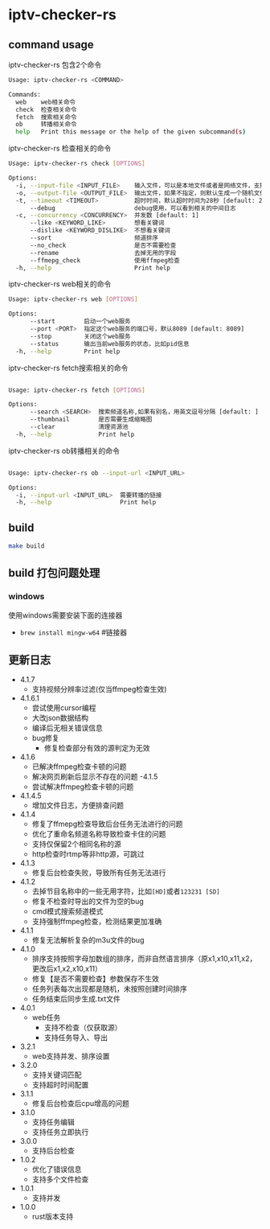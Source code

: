 # iptv-checker-rs

## command usage

iptv-checker-rs 包含2个命令

```bash
Usage: iptv-checker-rs <COMMAND>

Commands:
  web    web相关命令
  check  检查相关命令
  fetch  搜索相关命令
  ob     转播相关命令
  help   Print this message or the help of the given subcommand(s)
```

iptv-checker-rs 检查相关的命令

```bash
Usage: iptv-checker-rs check [OPTIONS]

Options:
  -i, --input-file <INPUT_FILE>    输入文件，可以是本地文件或者是网络文件，支持标准m3u格式以及非标准的格式： CCTV,https://xxxx.com/xxx.m3u8格式
  -o, --output-file <OUTPUT_FILE>  输出文件，如果不指定，则默认生成一个随机文件名 [default: ]
  -t, --timeout <TIMEOUT>          超时时间，默认超时时间为28秒 [default: 28000]
      --debug                      debug使用，可以看到相关的中间日志
  -c, --concurrency <CONCURRENCY>  并发数 [default: 1]
      --like <KEYWORD_LIKE>        想看关键词
      --dislike <KEYWORD_DISLIKE>  不想看关键词
      --sort                       频道排序
      --no_check                   是否不需要检查
      --rename                     去掉无用的字段
      --ffmepg_check               使用ffmpeg检查
  -h, --help                       Print help
```

iptv-checker-rs web相关的命令

```bash
Usage: iptv-checker-rs web [OPTIONS]

Options:
      --start        启动一个web服务
      --port <PORT>  指定这个web服务的端口号，默认8089 [default: 8089]
      --stop         关闭这个web服务
      --status       输出当前web服务的状态，比如pid信息
  -h, --help         Print help
```

iptv-checker-rs fetch搜索相关的命令

```bash

Usage: iptv-checker-rs fetch [OPTIONS]

Options:
      --search <SEARCH>  搜索频道名称,如果有别名，用英文逗号分隔 [default: ]
      --thumbnail        是否需要生成缩略图
      --clear            清理资源池
  -h, --help             Print help
```

iptv-checker-rs ob转播相关的命令

```bash

Usage: iptv-checker-rs ob --input-url <INPUT_URL>

Options:
  -i, --input-url <INPUT_URL>  需要转播的链接
  -h, --help                   Print help
```

## build

```bash
make build
```

## build 打包问题处理

### windows

使用windows需要安装下面的连接器

- `brew install mingw-w64` #链接器

## 更新日志

- 4.1.7
  - 支持视频分辨率过滤(仅当ffmpeg检查生效)
- 4.1.6.1
  - 尝试使用cursor编程
  - 大改json数据结构
  - 编译后无相关错误信息
  - bug修复
    - 修复检查部分有效的源判定为无效
- 4.1.6
  - 已解决ffmpeg检查卡顿的问题
  - 解决网页刷新后显示不存在的问题
-4.1.5
  - 尝试解决ffmpeg检查卡顿的问题
- 4.1.4.5
  - 增加文件日志，方便排查问题
- 4.1.4
  - 修复了ffmepg检查导致后台任务无法进行的问题
  - 优化了重命名频道名称导致检查卡住的问题
  - 支持仅保留2个相同名称的源
  - http检查时rtmp等非http源，可跳过
- 4.1.3
  - 修复后台检查失败，导致所有任务无法进行
- 4.1.2
  - 去掉节目名称中的一些无用字符，比如`[HD]`或者`123231 [SD]`
  - 修复不检查时导出的文件为空的bug
  - cmd模式搜索频道模式
  - 支持强制ffmpeg检查，检测结果更加准确
- 4.1.1
  - 修复无法解析复杂的m3u文件的bug
- 4.1.0
  - 排序支持按照字母加数组的排序，而非自然语言排序（原x1,x10,x11,x2，更改后x1,x2,x10,x11）
  - 修复【是否不需要检查】参数保存不生效
  - 任务列表每次出现都是随机，未按照创建时间排序
  - 任务结束后同步生成.txt文件
- 4.0.1
  - web任务
    - 支持不检查（仅获取源）
    - 支持任务导入、导出
- 3.2.1
  - web支持并发、排序设置
- 3.2.0
  - 支持关键词匹配
  - 支持超时时间配置
- 3.1.1
  - 修复后台检查后cpu增高的问题
- 3.1.0
  - 支持任务编辑
  - 支持任务立即执行
- 3.0.0
  - 支持后台检查
- 1.0.2
  - 优化了错误信息
  - 支持多个文件检查
- 1.0.1
  - 支持并发
- 1.0.0
  - rust版本支持
